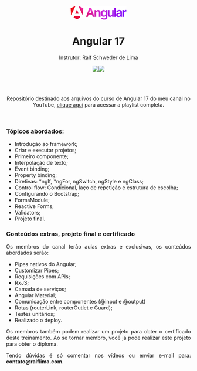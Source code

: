 <div align="center">
  <img src="https://github.com/ralflima/2024-Angular17/blob/main/logo.png" width="30%">
  <h1 style="border-bottom:none">Angular 17</h1>
  <p>Instrutor: Ralf Schweder de Lima</p>
  
  <a href="https://www.youtube.com/channel/UCtT934GO9Y7hoFPR_vmV5zQ"><img src="https://img.shields.io/badge/YouTube-FF0000?style=for-the-badge&logo=youtube&logoColor=white"></a><a href="https://www.linkedin.com/in/ralf-lima-3b93708a/"><img src="https://img.shields.io/badge/LinkedIn-0077B5?style=for-the-badge&logo=linkedin&logoColor=white"></a>
  
  <br>
  <br>
  <p>Repositório destinado aos arquivos do curso de Angular 17 do meu canal no YouTube, <a href="https://www.youtube.com/playlist?list=PLWXw8Gu52TRKj3tFWHlkheh8rLQRqQ1__">clique aqui</a> para acessar a playlist completa.</p>
  <br>
  <div align="justify">
  <h3>Tópicos abordados:</h3>
  
   + Introdução ao framework;
   + Criar e executar projetos;
   + Primeiro componente;
   + Interpolação de texto;
   + Event binding;
   + Property binding;
   + Diretivas: *ngIf, *ngFor, ngSwitch, ngStyle e ngClass;
   + Control flow: Condicional, laço de repetição e estrutura de escolha;
   + Configurando o Bootstrap;
   + FormsModule;
   + Reactive Forms;
   + Validators;
   + Projeto final.

   <h3>Conteúdos extras, projeto final e certificado</h3>

   <p>Os membros do canal terão aulas extras e exclusivas, os conteúdos abordados serão:</p>

   + Pipes nativos do Angular;
   + Customizar Pipes;
   + Requisições com APIs;
   + RxJS;
   + Camada de serviços;
   + Angular Material;
   + Comunicação entre componentes (@input e @output)
   + Rotas (routerLink, routerOutlet e Guard);
   + Testes unitários;
   + Realizado o deploy.

   <p>Os membros também podem realizar um projeto para obter o certificado deste treinamento. Ao se tornar membro, você já pode realizar este projeto para obter o diploma.</p>

   <p>Tendo dúvidas é só comentar nos vídeos ou enviar e-mail para: <b>contato@ralflima.com<b>.</p>
  </div>
</div>